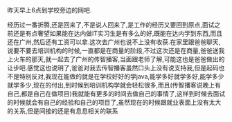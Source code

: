   昨天早上6点到学校旁边的网吧.

  经历过一番折腾,还是回来了,不是说人回来了,是工作的经历又要回到原点,面试之前还是有点奢望如果能在达内做IT实习生是有多么的好,既能在达内学到东西,而且还在广州,然后还有工资可以拿.这次去广州也说不上没有收获.在家里跟爸爸聊天,说要不要去培训机构的时候,一直都是在商量的阶段,不过这次还是在商量,爸爸送我上火车的那天,就一起去了广州的传智播客,当面跟老师了解,可能这也是爸爸做出的让步吧.感觉这也说明了,爸爸对我去传智播客虽然口头上没有说支持我,但是起码也不是特别反对,我现在能做的就是在学校好好的学java,能学多好就学多好,能学多少就学多少,现在的付出,到时候到培训机构学就会轻松很多,而且(传智播客说晚上有自己,都是自己在做项目)我就能有更多的时间去做自己的事情了,这样到时候去面试的时候就会有自己的经验和自己的项目了,虽然现在的时候跟就业表面上没有太大的关系,但是间接的还是有息息相关的联系